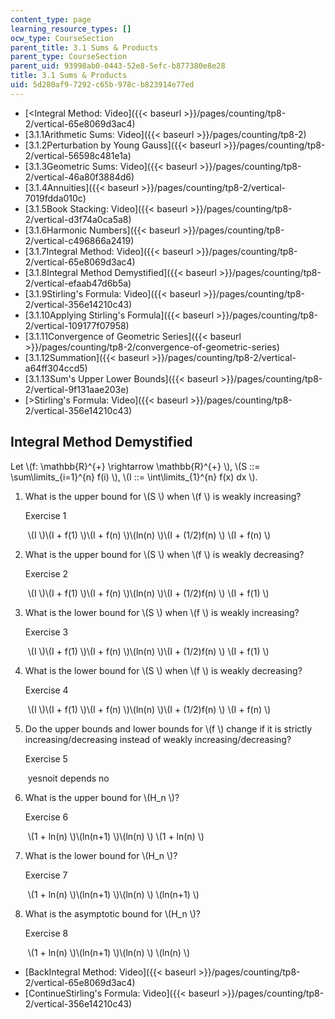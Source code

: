 ```yaml
---
content_type: page
learning_resource_types: []
ocw_type: CourseSection
parent_title: 3.1 Sums & Products
parent_type: CourseSection
parent_uid: 93998ab0-0443-52e8-5efc-b877380e8e28
title: 3.1 Sums & Products
uid: 5d280af9-7292-c65b-978c-b823914e77ed
---
```


*   [\<Integral Method: Video]({{< baseurl >}}/pages/counting/tp8-2/vertical-65e8069d3ac4)
*   [3.1.1Arithmetic Sums: Video]({{< baseurl >}}/pages/counting/tp8-2)
*   [3.1.2Perturbation by Young Gauss]({{< baseurl >}}/pages/counting/tp8-2/vertical-56598c481e1a)
*   [3.1.3Geometric Sums: Video]({{< baseurl >}}/pages/counting/tp8-2/vertical-46a80f3884d6)
*   [3.1.4Annuities]({{< baseurl >}}/pages/counting/tp8-2/vertical-7019fdda010c)
*   [3.1.5Book Stacking: Video]({{< baseurl >}}/pages/counting/tp8-2/vertical-d3f74a0ca5a8)
*   [3.1.6Harmonic Numbers]({{< baseurl >}}/pages/counting/tp8-2/vertical-c496866a2419)
*   [3.1.7Integral Method: Video]({{< baseurl >}}/pages/counting/tp8-2/vertical-65e8069d3ac4)
*   [3.1.8Integral Method Demystified]({{< baseurl >}}/pages/counting/tp8-2/vertical-efaab47d6b5a)
*   [3.1.9Stirling's Formula: Video]({{< baseurl >}}/pages/counting/tp8-2/vertical-356e14210c43)
*   [3.1.10Applying Stirling's Formula]({{< baseurl >}}/pages/counting/tp8-2/vertical-109177f07958)
*   [3.1.11Convergence of Geometric Series]({{< baseurl >}}/pages/counting/tp8-2/convergence-of-geometric-series)
*   [3.1.12Summation]({{< baseurl >}}/pages/counting/tp8-2/vertical-a64ff304ccd5)
*   [3.1.13Sum's Upper Lower Bounds]({{< baseurl >}}/pages/counting/tp8-2/vertical-9f131aae203e)
*   [\>Stirling's Formula: Video]({{< baseurl >}}/pages/counting/tp8-2/vertical-356e14210c43)

Integral Method Demystified
---------------------------

  

Let \\(f: \\mathbb{R}^{+} \\rightarrow \\mathbb{R}^{+} \\), \\(S ::= \\sum\\limits\_{i=1}^{n} f(i) \\), \\(I ::= \\int\\limits\_{1}^{n} f(x) dx \\).

1.  What is the upper bound for \\(S \\) when \\(f \\) is weakly increasing?
    
    Exercise 1
    
    &nbsp;\\(I \\)\\(I + f(1) \\)\\(I + f(n) \\)\\(ln(n) \\)\\(I + (1/2)f(n) \\) \\(I + f(n) \\)&nbsp;
    
2.  What is the upper bound for \\(S \\) when \\(f \\) is weakly decreasing?
    
    Exercise 2
    
    &nbsp;\\(I \\)\\(I + f(1) \\)\\(I + f(n) \\)\\(ln(n) \\)\\(I + (1/2)f(n) \\) \\(I + f(1) \\)&nbsp;
    
3.  What is the lower bound for \\(S \\) when \\(f \\) is weakly increasing?
    
    Exercise 3
    
    &nbsp;\\(I \\)\\(I + f(1) \\)\\(I + f(n) \\)\\(ln(n) \\)\\(I + (1/2)f(n) \\) \\(I + f(1) \\)&nbsp;
    
4.  What is the lower bound for \\(S \\) when \\(f \\) is weakly decreasing?
    
    Exercise 4
    
    &nbsp;\\(I \\)\\(I + f(1) \\)\\(I + f(n) \\)\\(ln(n) \\)\\(I + (1/2)f(n) \\) \\(I + f(n) \\)&nbsp;
    
5.  Do the upper bounds and lower bounds for \\(f \\) change if it is strictly increasing/decreasing instead of weakly increasing/decreasing?
    
    Exercise 5
    
    &nbsp;yesnoit depends no&nbsp;
    
6.  What is the upper bound for \\(H\_n \\)?
    
    Exercise 6
    
    &nbsp;\\(1 + ln(n) \\)\\(ln(n+1) \\)\\(ln(n) \\) \\(1 + ln(n) \\)&nbsp;
    
7.  What is the lower bound for \\(H\_n \\)?
    
    Exercise 7
    
    &nbsp;\\(1 + ln(n) \\)\\(ln(n+1) \\)\\(ln(n) \\) \\(ln(n+1) \\)&nbsp;
    
8.  What is the asymptotic bound for \\(H\_n \\)?
    
    Exercise 8
    
    &nbsp;\\(1 + ln(n) \\)\\(ln(n+1) \\)\\(ln(n) \\) \\(ln(n) \\)&nbsp;
    

*   [BackIntegral Method: Video]({{< baseurl >}}/pages/counting/tp8-2/vertical-65e8069d3ac4)
*   [ContinueStirling's Formula: Video]({{< baseurl >}}/pages/counting/tp8-2/vertical-356e14210c43)